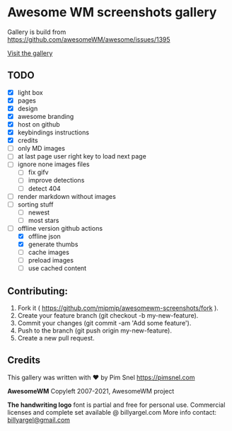 # Awesome WM screenshots gallery

Gallery is build from https://github.com/awesomeWM/awesome/issues/1395

[Visit the gallery](https://mipmip.github.io/awesomewm-screenshots/)

## TODO

- [x] light box
- [x] pages
- [x] design
- [x] awesome branding
- [x] host on github
- [x] keybindings instructions
- [x] credits
- [ ] only MD images
- [ ] at last page user right key to load next page
- [ ] ignore none images files
  - [ ] fix gifv
  - [ ] improve detections
  - [ ] detect 404
- [ ] render markdown without images
- [ ] sorting stuff
  - [ ] newest
  - [ ] most stars
-[ ] offline version github actions
  - [x] offline json
  - [x] generate thumbs
  - [ ] cache images
  - [ ] preload images
  - [ ] use cached content

## Contributing:

1. Fork it ( https://github.com/mipmip/awesomewm-screenshots/fork ).
1. Create your feature branch (git checkout -b my-new-feature).
1. Commit your changes (git commit -am 'Add some feature').
1. Push to the branch (git push origin my-new-feature).
1. Create a new pull request.

## Credits

This gallery was written with ❤️️ by Pim Snel https://pimsnel.com

**AwesomeWM** Copyleft 2007-2021, AwesomeWM project 

**The handwriting logo** font is partial and free for personal use.  Commercial
licenses and complete set available @ billyargel.com More info contact:
billyargel@gmail.com
